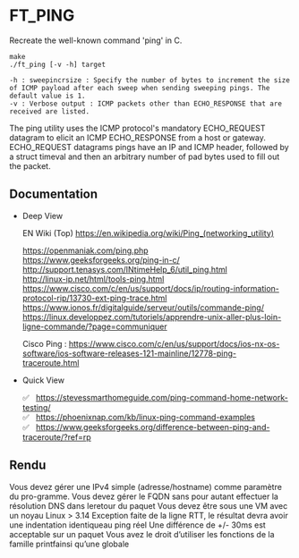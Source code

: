 # FT_PING

Recreate the well-known command 'ping' in C.

    make
    ./ft_ping [-v -h] target

    -h : sweepincrsize : Specify the number of bytes to increment the size of ICMP payload after each sweep when sending sweeping pings. The default value is 1.
    -v : Verbose output : ICMP packets other than ECHO_RESPONSE that are received are listed.

The ping utility uses the ICMP protocol's mandatory ECHO_REQUEST datagram to elicit an ICMP ECHO_RESPONSE from a host or gateway.
ECHO_REQUEST datagrams pings have an IP and ICMP header, followed by a struct timeval and then an arbitrary number of pad bytes used to fill out the packet.

## Documentation

* Deep View

    EN Wiki (Top) https://en.wikipedia.org/wiki/Ping_(networking_utility)

    https://openmaniak.com/ping.php    
    https://www.geeksforgeeks.org/ping-in-c/    
    http://support.tenasys.com/INtimeHelp_6/util_ping.html  
    http://linux-ip.net/html/tools-ping.html    
    https://www.cisco.com/c/en/us/support/docs/ip/routing-information-protocol-rip/13730-ext-ping-trace.html    
    https://www.ionos.fr/digitalguide/serveur/outils/commande-ping/    
    https://linux.developpez.com/tutoriels/apprendre-unix-aller-plus-loin-ligne-commande/?page=communiquer    

    Cisco Ping : https://www.cisco.com/c/en/us/support/docs/ios-nx-os-software/ios-software-releases-121-mainline/12778-ping-traceroute.html

* Quick View

    ✅ &nbsp; https://stevessmarthomeguide.com/ping-command-home-network-testing/    
    ✅ &nbsp; https://phoenixnap.com/kb/linux-ping-command-examples    
    ✅ &nbsp; https://www.geeksforgeeks.org/difference-between-ping-and-traceroute/?ref=rp   

## Rendu

Vous devez gérer une IPv4 simple (adresse/hostname) comme paramètre du pro-gramme.
Vous devez gérer le FQDN sans pour autant effectuer la résolution DNS dans leretour du paquet
Vous devez être sous une VM avec un noyau Linux > 3.14
Exception faite de la ligne RTT, le résultat devra avoir une indentation identiqueau ping réel
Une différence de +/- 30ms est acceptable sur un paquet
Vous avez le droit d’utiliser les fonctions de la famille printfainsi qu’une globale